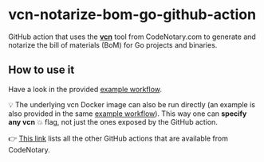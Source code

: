 # vcn-notarize-bom-go-github-action

GitHub action that uses the **[vcn](https://github.com/codenotary/vcn)** tool from CodeNotary.com to generate and notarize the bill of materials (BoM) for Go projects and binaries.

## How to use it

Have a look in the provided [example workflow](.github/workflows/example.yml).

:bulb: The underlying vcn Docker image can also be run directly (an example is also provided in the same [example workflow](.github/workflows/example.yml)). This way one can **specify any vcn** :boom: flag, not just the ones exposed by the GitHub action.

👉 [This link](https://github.com/marketplace?type=actions&query=publisher%3Acodenotary+) lists all the other GitHub actions that are available from CodeNotary.
